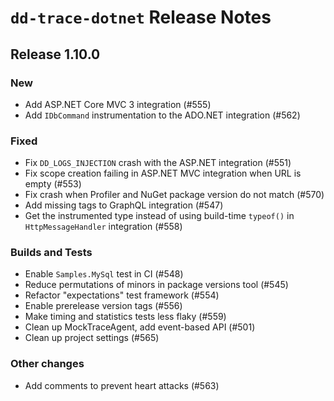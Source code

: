 # `dd-trace-dotnet` Release Notes


## Release 1.10.0

### New
- Add ASP.NET Core MVC 3 integration (#555)
- Add `IDbCommand` instrumentation to the ADO.NET integration (#562)

### Fixed
- Fix `DD_LOGS_INJECTION` crash with the ASP.NET integration (#551)
- Fix scope creation failing in ASP.NET MVC integration when URL is empty (#553)
- Fix crash when Profiler and NuGet package version do not match (#570)
- Add missing tags to GraphQL integration (#547)
- Get the instrumented type instead of using build-time `typeof()` in `HttpMessageHandler` integration (#558)

### Builds and Tests
- Enable `Samples.MySql` test in CI (#548)
- Reduce permutations of minors in package versions tool (#545)
- Refactor "expectations" test framework (#554)
- Enable prerelease version tags (#556)
- Make timing and statistics tests less flaky (#559)
- Clean up MockTraceAgent, add event-based API (#501)
- Clean up project settings (#565)

### Other changes
- Add comments to prevent heart attacks (#563)
